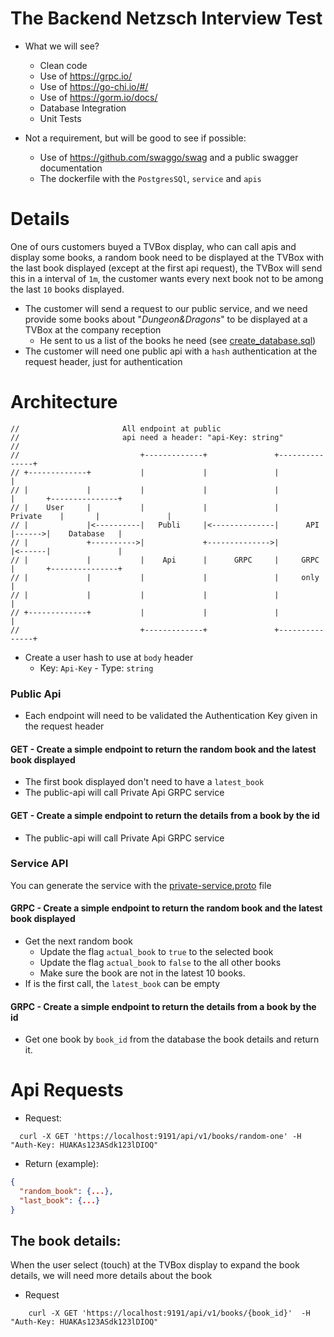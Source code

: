 # The Backend Netzsch Interview Test

- What we will see?
  - Clean code
  - Use of https://grpc.io/
  - Use of https://go-chi.io/#/
  - Use of https://gorm.io/docs/
  - Database Integration
  - Unit Tests

- Not a requirement, but will be good to see if possible:
  - Use of https://github.com/swaggo/swag and a public swagger documentation
  - The dockerfile with the `PostgresSQl`, `service` and `apis`

# Details

One of ours customers buyed a TVBox display, who can call apis and display some books, a random book need to be 
displayed at the TVBox with the last book displayed (except at the first api request), the TVBox
will send this in a interval of `1m`, the customer wants every next book not to be among the last `10` books displayed.

- The customer will send a request to our public service, and we need provide some books about "_Dungeon&Dragons_" to be 
  displayed at a TVBox at the company reception
  - He sent to us a list of the books he need (see [create_database.sql](./_sql_scripts/create_database.sql))
- The customer will need one public api with a `hash` authentication at the request header, just for authentication

# Architecture

```text
//                       All endpoint at public
//                       api need a header: "api-Key: string"
// 
//                           +-------------+               +---------------+       
// +-------------+           |             |               |               |       
// |             |           |             |               |               |       +---------------+
// |    User     |           |             |               |    Private    |       |               |
// |             |<----------|   Publi     |<--------------|      API      |------>|    Database   |
// |             +---------->|             +-------------->|               |<------|               |
// |             |           |    Api      |      GRPC     |     GRPC      |       +---------------+
// |             |           |             |               |     only      |       
// |             |           |             |               |               |       
// +-------------+           |             |               |               |       
//                           +-------------+               +---------------+       
```

- Create a user hash to use at `body` header
  - Key: `Api-Key` - Type: `string`

### Public Api

- Each endpoint will need to be validated the Authentication Key given in the request header

#### GET - Create a simple endpoint to return the random book and the latest book displayed
  - The first book displayed don't need to have a `latest_book`
  - The public-api will call Private Api GRPC service
#### GET - Create a simple endpoint to return the details from a book by the id
  - The public-api will call Private Api GRPC service
  
### Service API
You can generate the service with the [private-service.proto](proto_files/private-service.proto) file  

#### GRPC - Create a simple endpoint to return the random book and the latest book displayed

- Get the next random book
  - Update the flag `actual_book` to `true` to the selected book
  - Update the flag `actual_book` to `false` to the all other books
  - Make sure the book are not in the latest 10 books.
- If is the first call, the `latest_book` can be empty

#### GRPC - Create a simple endpoint to return the details from a book by the id

- Get one book by `book_id` from the database the book details and return it.

# Api Requests

- Request:

```shell
  curl -X GET 'https://localhost:9191/api/v1/books/random-one' -H "Auth-Key: HUAKAs123ASdk123lDIOQ"
```

- Return (example):

```json
{
  "random_book": {...},
  "last_book": {...}
}        
```

## The book details:
When the user select (touch) at the TVBox display to expand the book details, we will need more details about the book
- Request
```shell
    curl -X GET 'https://localhost:9191/api/v1/books/{book_id}'  -H "Auth-Key: HUAKAs123ASdk123lDIOQ"
```
